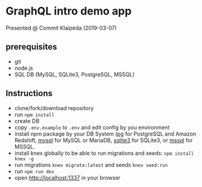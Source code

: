 # GraphQL intro demo app
Presented @ Commit Klaipėda (2019-03-07)

## prerequisites

- git
- node.js
- SQL DB (MySQL, SQLite3, PostgreSQL, MSSQL)

## Instructions

- clone/fork/download repository
- run `npm install`
- create DB
- copy `.env.example` to `.env` and edit config by you environment
- install npm package by your DB System ([pg](https://github.com/brianc/node-postgres) for PostgreSQL and Amazon Redshift,
[mysql](https://github.com/mysqljs/mysql) for MySQL or MariaDB, [sqlite3](https://github.com/mapbox/node-sqlite3) for SQLite3,
or [mssql](https://github.com/tediousjs/node-mssql) for MSSQL.
- install knex globally to be able to run migrations and seeds: `npm install knex -g`
- run migrations `knex migrate:latest` and seeds `knex seed:run`
- run `npm run dev`
- open [http://localhost:1337](http://localhost:1337) in your browser

